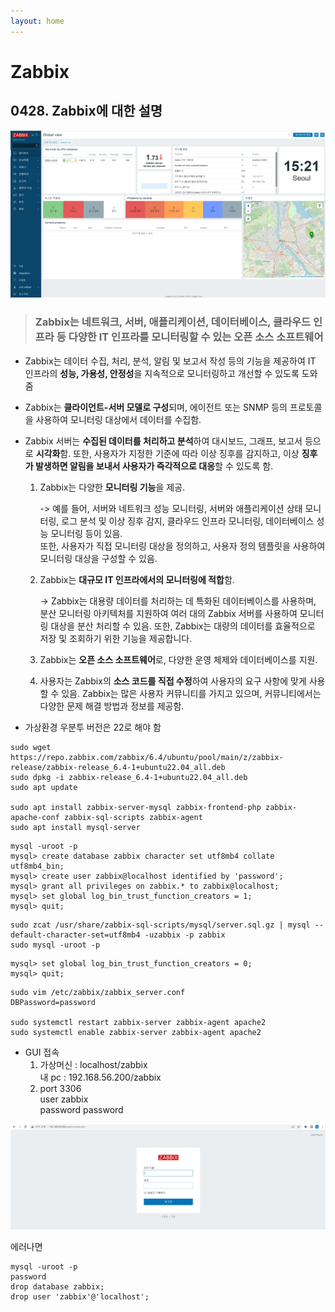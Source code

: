 ```yaml
---
layout: home
---
```


# __Zabbix__
## 0428. Zabbix에 대한 설명
![1](./images/zabbix.png)

> ### Zabbix는 네트워크, 서버, 애플리케이션, 데이터베이스, 클라우드 인프라 등 다양한 **IT 인프라를 모니터링**할 수 있는 오픈 소스 소프트웨어

- Zabbix는 데이터 수집, 처리, 분석, 알림 및 보고서 작성 등의 기능을 제공하여 IT 인프라의 **성능, 가용성, 안정성**을 지속적으로 모니터링하고 개선할 수 있도록 도와줌

- Zabbix는 **클라이언트-서버 모델로 구성**되며, 에이전트 또는 SNMP 등의 프로토콜을 사용하여 모니터링 대상에서 데이터를 수집함. 
- Zabbix 서버는 **수집된 데이터를 처리하고 분석**하여 대시보드, 그래프, 보고서 등으로 **시각화**함. 또한, 사용자가 지정한 기준에 따라 이상 징후를 감지하고, 이상 **징후가 발생하면 알림을 보내서 사용자가 즉각적으로 대응**할 수 있도록 함.

    1. Zabbix는 다양한 **모니터링 기능**을 제공.   

        -> 예를 들어, 서버와 네트워크 성능 모니터링, 서버와 애플리케이션 상태 모니터링, 로그 분석 및 이상 징후 감지, 클라우드 인프라 모니터링, 데이터베이스 성능 모니터링 등이 있음.    
    또한, 사용자가 직접 모니터링 대상을 정의하고, 사용자 정의 템플릿을 사용하여 모니터링 대상을 구성할 수 있음.

    2. Zabbix는 **대규모 IT 인프라에서의 모니터링에 적합**함.   

        -> Zabbix는 대용량 데이터를 처리하는 데 특화된 데이터베이스를 사용하며, 분산 모니터링 아키텍처를 지원하여 여러 대의 Zabbix 서버를 사용하여 모니터링 대상을 분산 처리할 수 있음. 
    또한, Zabbix는 대량의 데이터를 효율적으로 저장 및 조회하기 위한 기능을 제공합니다.

    3. Zabbix는 **오픈 소스 소프트웨어**로, 다양한 운영 체제와 데이터베이스를 지원. 

    4. 사용자는 Zabbix의 **소스 코드를 직접 수정**하여 사용자의 요구 사항에 맞게 사용할 수 있음. 
    Zabbix는 많은 사용자 커뮤니티를 가지고 있으며, 커뮤니티에서는 다양한 문제 해결 방법과 정보를 제공함.   

- 가상환경 우분투 버전은 22로 해야 함

```linux
sudo wget https://repo.zabbix.com/zabbix/6.4/ubuntu/pool/main/z/zabbix-release/zabbix-release_6.4-1+ubuntu22.04_all.deb
sudo dpkg -i zabbix-release_6.4-1+ubuntu22.04_all.deb
sudo apt update

sudo apt install zabbix-server-mysql zabbix-frontend-php zabbix-apache-conf zabbix-sql-scripts zabbix-agent
sudo apt install mysql-server
```

```mysql
mysql -uroot -p
mysql> create database zabbix character set utf8mb4 collate utf8mb4_bin;
mysql> create user zabbix@localhost identified by 'password';
mysql> grant all privileges on zabbix.* to zabbix@localhost;
mysql> set global log_bin_trust_function_creators = 1;
mysql> quit;
```
```linux
sudo zcat /usr/share/zabbix-sql-scripts/mysql/server.sql.gz | mysql --default-character-set=utf8mb4 -uzabbix -p zabbix
sudo mysql -uroot -p
```

```mysql
mysql> set global log_bin_trust_function_creators = 0;
mysql> quit;
```
```linux
sudo vim /etc/zabbix/zabbix_server.conf
DBPassword=password

sudo systemctl restart zabbix-server zabbix-agent apache2
sudo systemctl enable zabbix-server zabbix-agent apache2
```

- GUI 접속   
    1. 가상머신 : localhost/zabbix    
    내 pc : 192.168.56.200/zabbix    
    2. port 3306   
    user zabbix   
    password password   

![1](./images/zabbixlogin.png)

에러나면
```linux
mysql -uroot -p
password
drop database zabbix;
drop user 'zabbix'@'localhost';
```